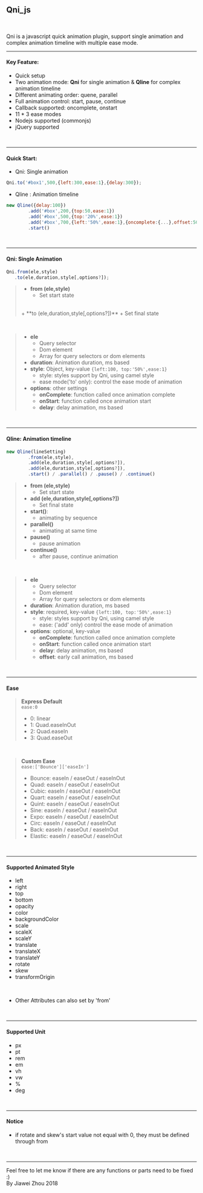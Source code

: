 Qni_js
---

<br/>

Qni is a javascript quick animation plugin, support single animation and complex animation timeline with multiple ease mode.


---

#### Key Feature:
+ Quick setup
+ Two animation mode: **Qni** for single animation & **Qline** for complex animation timeline
+ Different animating order: quene, parallel
+ Full animation control: start, pause, continue
+ Callback supported: oncomplete, onstart 
+ 11 * 3 ease modes
+ Nodejs supported (commonjs)
+ jQuery supported

<br/>

---

#### Quick Start:
+ Qni: Single animation
```javascript
Qni.to('#box1',500,{left:300,ease:1},{delay:300});
```

+ Qline : Animation timeline
```javascript
new Qline({delay:100})
        .add('#box',200,{top:50,ease:1})
        .add('#box',500,{top:'20%',ease:1})
        .add('#box',700,{left:'50%',ease:1},{oncomplete:{...},offset:50})
        .start()
```

<br/>

---

#### Qni: Single Animation
```javascript
Qni.from(ele,style)
   .to(ele,duration,style[,options?]);
```
> + **from (ele,style)**
>   + Set start state 
> <br>
> + **to (ele,duration,style[,options?])**
>   + Set final state

<br>

>+ **ele**
>   + Query selector
>   + Dom element
>   + Array for query selectors or dom elements
>+ **duration**: Animation duration, ms based
>+ **style**: Object, key-value `{left:100, top:'50%',ease:1}`
>   + style: styles support by Qni, using camel style
>   + ease mode('to' only): control the ease mode of animation
>+ **options**: other settings
>   + **onComplete**: function called once animation complete
>   + **onStart**: function called once animation start
>   + **delay**: delay animation, ms based

<br/>

---

#### Qline: Animation timeline
```javascript
new Qline(lineSetting)
        .from(ele,style),
        .add(ele,duration,style[,options?]),
        .add(ele,duration,style[,options?]),
        .start() / .parallel() / .pause() / .continue()
```
> + **from (ele,style)**
>   + Set start state 
> + **add (ele,duration,style[,options?])**
>   + Set final state
> + **start()**:
>   + animating by sequence
> + **parallel()**
>   + animating at same time
> + **pause()**
>   + pause animation
> + **continue()**
>   + after pause, continue animation

<br>

>+ **ele**
>   + Query selector
>   + Dom element
>   + Array for query selectors or dom elements
>+ **duration**: Animation duration, ms based
>+ **style**: required, key-value `{left:100, top:'50%',ease:1}`
>   + style: styles support by Qni, using camel style
>   + ease: ('add' only) control the ease mode of animation
>+ **options**: optional, key-value
>   + **onComplete**: function called once animation complete
>   + **onStart**: function called once animation start
>   + **delay**: delay animation, ms based
>   + **offset**: early call animation, ms based

<br/>

---

#### Ease
>**Express Default**
><br>
> `ease:0`
>+ 0: linear
>+ 1: Quad.easeInOut
>+ 2: Quad.easeIn
>+ 3: Quad.easeOut

<br>

>**Custom Ease**
><br>
> `ease:['Bounce']['easeIn']`
> + Bounce: easeIn / easeOut / easeInOut
> + Quad: easeIn / easeOut / easeInOut
> + Cubic: easeIn / easeOut / easeInOut
> + Quart: easeIn / easeOut / easeInOut
> + Quint: easeIn / easeOut / easeInOut
> + Sine: easeIn / easeOut / easeInOut
> + Expo: easeIn / easeOut / easeInOut
> + Circ: easeIn / easeOut / easeInOut
> + Back: easeIn / easeOut / easeInOut
> + Elastic: easeIn / easeOut / easeInOut

<br/>

---

#### Supported Animated Style
+ left
+ right
+ top
+ bottom
+ opacity
+ color
+ backgroundColor
+ scale
+ scaleX
+ scaleY
+ translate
+ translateX
+ translateY
+ rotate
+ skew
+ transformOrigin<br>

<br>

+ Other Attributes can also set by 'from'

<br/>

---

#### Supported Unit
+ px
+ pt
+ rem
+ em
+ vh
+ vw
+ %
+ deg

<br/>

---

#### Notice
+ if rotate and skew's start value not equal with 0, they must be defined through from


<br/>

---



Feel free to let me know if there are any functions or parts need to be fixed :)
<br>By Jiawei Zhou 2018
